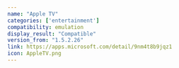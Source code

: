 ```yaml
---
name: "Apple TV"
categories: ['entertainment']
compatibility: emulation
display_result: "Compatible"
version_from: "1.5.2.26"
link: https://apps.microsoft.com/detail/9nm4t8b9jqz1
icon: AppleTV.png
---
```


